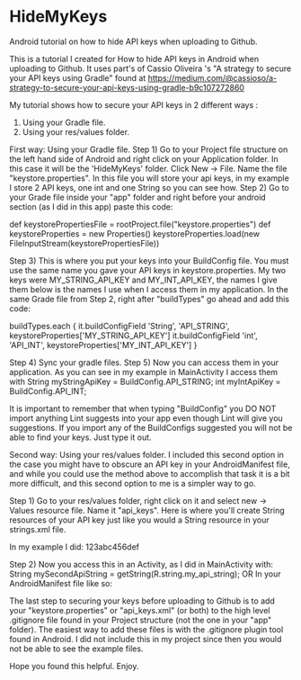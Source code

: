 # HideMyKeys
Android tutorial on how to hide API keys when uploading to Github.

This is a tutorial I created for How to hide API keys in Android when uploading to Github. It uses part's of Cassio Oliveira 's 
"A strategy to secure your API keys using Gradle" found at 
https://medium.com/@cassioso/a-strategy-to-secure-your-api-keys-using-gradle-b9c107272860

My tutorial shows how to secure your API keys in 2 different ways : 
1) Using your Gradle file.
2) Using your res/values folder.

First way: Using your Gradle file.
Step 1) Go to your Project file structure on the left hand side of Android and right click on your Application folder.
In this case it will be the 'HideMyKeys' folder. Click New -> File. Name the file "keystore.properties".
In this file you will store your api keys, in my example I store 2 API keys, one int and one String so you can see how.
Step 2) Go to your Grade file inside your "app" folder and right before your android section (as I did in this app) paste this code:

def keystorePropertiesFile = rootProject.file("keystore.properties")
def keystoreProperties = new Properties()
keystoreProperties.load(new FileInputStream(keystorePropertiesFile))

Step 3) This is where you put your keys into your BuildConfig file. You must use the same name you gave your API keys in keystore.properties.
My two keys were MY_STRING_API_KEY and MY_INT_API_KEY, the names I give them below is the names I use when I access them in my application.
In the same Grade file from Step 2, right after "buildTypes"
go ahead and add this code:

buildTypes.each {
        it.buildConfigField 'String', 'API_STRING', keystoreProperties['MY_STRING_API_KEY']
        it.buildConfigField 'int', 'API_INT', keystoreProperties['MY_INT_API_KEY']
    }


Step 4) Sync your gradle files.
Step 5) Now you can access them in your application. As you can see in my example in MainActivity I access them with
 String myStringApiKey = BuildConfig.API_STRING;
 int myIntApiKey = BuildConfig.API_INT;
 
 It is important to remember that when typing "BuildConfig" you DO NOT import anything Lint suggests into your app even though Lint will
 give you suggestions. If you import any of the BuildConfigs suggested you will not be able to find your keys. Just type it out.
 
 
 
 Second way: Using your res/values folder.
 I included this second option in the case you might have to obscure an API key in your AndroidManifest file, and while you could
 use the method above to accomplish that task it is a bit more difficult, and this second option to me is a simpler way to go.
 
 Step 1) Go to your res/values folder, right click on it and select new -> Values resource file. Name it "api_keys".
 Here is where you'll create String resources of your API key just like you would a String resource in your strings.xml file.
 
 In my example I did:
 <string name="my_api_string">123abc456def</string>
 
 Step 2) Now you access this in an Activity, as I did in MainActivity with:
 String mySecondApiString = getString(R.string.my_api_string);
 OR
 In your AndroidManifest file like so:
 <meta-data
            android:name="io.company.ApiKey"
            android:value="@string/my_api_string" />
            

The last step to securing your keys before uploading to Github is to add your "keystore.properties" or "api_keys.xml" (or both) to the
high level .gitignore file found in your Project structure (not the one in your "app" folder). The easiest way to add these files
is with the .gitignore plugin tool found in Android. I did not include this in my project since then you would not be able to see
the example files.

Hope you found this helpful. Enjoy.
